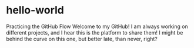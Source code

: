 # hello-world
Practicing the GitHub Flow
Welcome to my GitHub! 
I am always working on different projects, and I hear this is the platform to share them! 
I might be behind the curve on this one, but better late, than never, right? 
